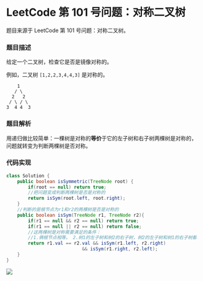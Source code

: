 # LeetCode 第 101 号问题：对称二叉树


>


题目来源于 LeetCode 第 101 号问题：对称二叉树。

### 题目描述

给定一个二叉树，检查它是否是镜像对称的。

例如，二叉树 `[1,2,2,3,4,4,3]` 是对称的。

```
    1
   / \
  2   2
 / \ / \
3  4 4  3
```

### 题目解析

用递归做比较简单：一棵树是对称的**等价**于它的左子树和右子树两棵树是对称的，问题就转变为判断两棵树是否对称。

### 代码实现

```java
class Solution {
    public boolean isSymmetric(TreeNode root) {
        if(root == null) return true;
        //把问题变成判断两棵树是否是对称的
        return isSym(root.left, root.right);
    }
    //判断的是根节点为r1和r2的两棵树是否是对称的
    public boolean isSym(TreeNode r1, TreeNode r2){
        if(r1 == null && r2 == null) return true;
        if(r1 == null || r2 == null) return false;
        //这两棵树是对称需要满足的条件：
        //1.俩根节点相等。 2.树1的左子树和树2的右子树，树2的左子树和树1的右子树都得是对称的
        return r1.val == r2.val && isSym(r1.left, r2.right) 
                            && isSym(r1.right, r2.left);
    }
}
```

![](https://bucket-1257126549.cos.ap-guangzhou.myqcloud.com/blog/fz0rq.png)